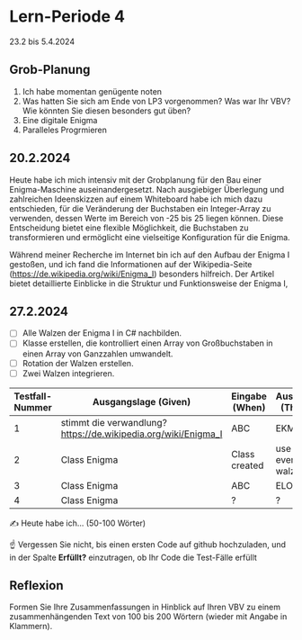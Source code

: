 # Lern-Periode 4

23.2 bis 5.4.2024

## Grob-Planung

1. Ich habe momentan genügente noten
2. Was hatten Sie sich am Ende von LP3 vorgenommen? Was war Ihr VBV? Wie könnten Sie diesen besonders gut üben?
3. Eine digitale Enigma
4. Paralleles Progrmieren 

## 20.2.2024


Heute habe ich mich intensiv mit der Grobplanung für den Bau einer Enigma-Maschine auseinandergesetzt. Nach ausgiebiger Überlegung und zahlreichen Ideenskizzen auf einem Whiteboard habe ich mich dazu entschieden, für die Veränderung der Buchstaben ein Integer-Array zu verwenden, dessen Werte im Bereich von -25 bis 25 liegen können. Diese Entscheidung bietet eine flexible Möglichkeit, die Buchstaben zu transformieren und ermöglicht eine vielseitige Konfiguration für die Enigma.

Während meiner Recherche im Internet bin ich auf den Aufbau der Enigma I gestoßen, und ich fand die Informationen auf der Wikipedia-Seite (https://de.wikipedia.org/wiki/Enigma_I) besonders hilfreich. Der Artikel bietet detaillierte Einblicke in die Struktur und Funktionsweise der Enigma I, 
## 27.2.2024

- [ ] Alle Walzen der Enigma I in C# nachbilden.
- [ ] Klasse erstellen, die kontrolliert einen Array von Großbuchstaben in einen Array von Ganzzahlen umwandelt.
- [ ] Rotation der Walzen erstellen.
- [ ] Zwei Walzen integrieren.

| Testfall-Nummer | Ausgangslage (Given) | Eingabe (When) | Ausgabe (Then) | Erfüllt? |
| --------------- | -------------------- | -------------- | -------------- | -------- |
| 1               |   stimmt die verwandlung?   https://de.wikipedia.org/wiki/Enigma_I|     ABC           | EKM         |          |
| 2              |     Class      Enigma           |   Class created             |      use every walze          |          |
| 3            |        Class Enigma              |           ABC     |       ELO         |          |
| 4               |        Class Enigma              |       ?         |       ?         |          |

✍️ Heute habe ich... (50-100 Wörter)

☝️ Vergessen Sie nicht, bis einen ersten Code auf github hochzuladen, und in der Spalte **Erfüllt?** einzutragen, ob Ihr Code die Test-Fälle erfüllt



## Reflexion

Formen Sie Ihre Zusammenfassungen in Hinblick auf Ihren VBV zu einem zusammenhängenden Text von 100 bis 200 Wörtern (wieder mit Angabe in Klammern).
